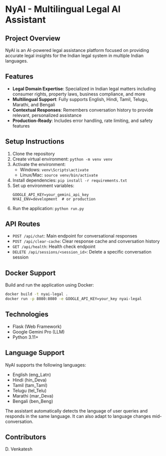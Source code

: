 # NyAI - Multilingual Legal AI Assistant

## Project Overview

NyAI is an AI-powered legal assistance platform focused on providing accurate legal insights for the Indian legal system in multiple Indian languages.

## Features

- **Legal Domain Expertise**: Specialized in Indian legal matters including consumer rights, property laws, business compliance, and more
- **Multilingual Support**: Fully supports English, Hindi, Tamil, Telugu, Marathi, and Bengali
- **Contextual Responses**: Remembers conversation history to provide relevant, personalized assistance
- **Production-Ready**: Includes error handling, rate limiting, and safety features

## Setup Instructions

1. Clone the repository
2. Create virtual environment: `python -m venv venv`
3. Activate the environment:
   - Windows: `venv\Scripts\activate`
   - Linux/Mac: `source venv/bin/activate`
4. Install dependencies: `pip install -r requirements.txt`
5. Set up environment variables:
   ```
   GOOGLE_API_KEY=your_gemini_api_key
   NYAI_ENV=development  # or production
   ```
6. Run the application: `python run.py`

## API Routes

- `POST /api/chat`: Main endpoint for conversational responses
- `POST /api/clear-cache`: Clear response cache and conversation history
- `GET /api/health`: Health check endpoint
- `DELETE /api/sessions/<session_id>`: Delete a specific conversation session

## Docker Support

Build and run the application using Docker:

```bash
docker build -t nyai-legal .
docker run -p 8080:8080 -e GOOGLE_API_KEY=your_key nyai-legal
```

## Technologies

- Flask (Web Framework)
- Google Gemini Pro (LLM)
- Python 3.11+

## Language Support

NyAI supports the following languages:

- English (eng_Latn)
- Hindi (hin_Deva)
- Tamil (tam_Taml)
- Telugu (tel_Telu)
- Marathi (mar_Deva)
- Bengali (ben_Beng)

The assistant automatically detects the language of user queries and responds in the same language. It can also adapt to language changes mid-conversation.

## Contributors

D. Venkatesh
